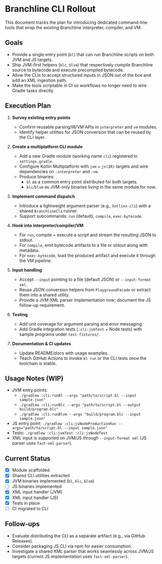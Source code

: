 # Branchline CLI Rollout

This document tracks the plan for introducing dedicated command-line tools that wrap the existing Branchline interpreter, compiler, and VM.

## Goals
- Provide a single entry point (`bl`) that can run Branchline scripts on both JVM and JS targets.
- Ship JVM-first helpers (`blc`, `blvm`) that respectively compile Branchline source to bytecode and execute precompiled bytecode.
- Allow the CLIs to accept structured inputs in JSON out of the box and add an XML ingestion path.
- Make the tools scriptable in CI so workflows no longer need to wire Gradle tasks directly.

## Execution Plan

1. **Survey existing entry points**
   - Confirm reusable parsing/IR/VM APIs in `interpreter` and `vm` modules.
   - Identify helper utilities for JSON conversion that can be reused by the CLI layer.

2. **Create a multiplatform CLI module**
   - Add a new Gradle module (working name `cli`) registered in `settings.gradle`.
   - Configure Kotlin Multiplatform with `jvm` + `js(IR)` targets and wire dependencies on `:interpreter` and `:vm`.
   - Produce binaries:
     - `bl` as a common entry point distributed for both targets.
     - `blc`/`blvm` as JVM-only binaries living in the same module for now.

3. **Implement command dispatch**
   - Introduce a lightweight argument parser (e.g., `kotlinx-cli`) with a shared `BranchlineCli` runner.
   - Support subcommands: `run` (default), `compile`, `exec-bytecode`.

4. **Hook into interpreter/compiler/VM**
   - For `run`, compile + execute a script and stream the resulting JSON to stdout.
   - For `compile`, emit bytecode artifacts to a file or stdout along with metadata.
   - For `exec-bytecode`, load the produced artifact and execute it through the VM pipeline.

5. **Input handling**
   - Accept `--input` pointing to a file (default JSON) or `--input-format xml`.
   - Reuse JSON conversion helpers from `PlaygroundFacade` or extract them into a shared utility.
   - Provide a JVM XML parser implementation now; document the JS follow-up requirement.

6. **Testing**
   - Add unit coverage for argument parsing and error messaging.
   - Add Gradle integration tests (`:cli:jvmTest` + Node tests) with sample programs under `test-fixtures/`.

7. **Documentation & CI updates**
   - Update README/docs with usage examples.
   - Teach GitHub Actions to invoke `bl run` or the CLI tests once the toolchain is stable.

## Usage Notes (WIP)

- JVM entry points:
  - `./gradlew :cli:runBl --args "path/to/script.bl --input sample.json"`
  - `./gradlew :cli:runBlc --args "path/to/script.bl --output build/program.blc"`
  - `./gradlew :cli:runBlvm --args "build/program.blc --input sample.json"`
- JS entry point: `./gradlew :cli:jsNodeProductionRun --args="path/to/script.bl --input sample.json"`
- Tests: `./gradlew :cli:jvmTest :cli:jsNodeTest`
- XML input is supported on JVM/JS through `--input-format xml` (JS parser uses `fast-xml-parser`).

## Current Status

- [x] Module scaffolded
- [x] Shared CLI utilities extracted
- [x] JVM binaries implemented (`bl`, `blc`, `blvm`)
- [ ] JS binaries implemented
- [x] XML input handler (JVM)
- [x] XML input handler (JS)
- [x] Tests in place
- [ ] CI migrated to CLI

## Follow-ups

- Evaluate distributing the CLI as a separate artifact (e.g., via GitHub Releases).
- Consider packaging JS CLI via npm for easier consumption.
- Investigate a shared XML parser that works seamlessly across JVM/JS targets (current JS implementation uses `fast-xml-parser`).
